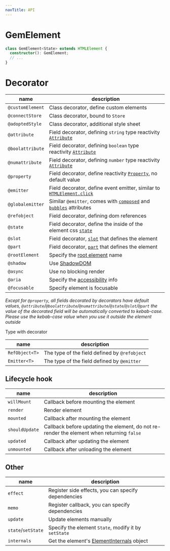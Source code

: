 ```yaml
---
navTitle: API
---
```


# GemElement

```ts
class GemElement<State> extends HTMLElement {
  constructor(): GemElement;
  // ...
}
```

# Decorator

| name             | description                                                                  |
| ---------------- | ---------------------------------------------------------------------------- |
| `@customElement` | Class decorator, define custom elements                                      |
| `@connectStore`  | Class decorator, bound to `Store`                                            |
| `@adoptedStyle`  | Class decorator, additional style sheet                                      |
| `@attribute`     | Field decorator, defining `string` type reactivity [`Attribute`][5]          |
| `@boolattribute` | Field decorator, defining `boolean` type reactivity [`Attribute`][5]         |
| `@numattribute`  | Field decorator, defining `number` type reactivity [`Attribute`][5]          |
| `@property`      | Field decorator, define reactivity [`Property`][6], no default value         |
| `@emitter`       | Field decorator, define event emitter, similar to [`HTMLElement.click`][4]   |
| `@globalemitter` | Similar `@emitter`, comes with [`composed`][7] and [`bubbles`][8] attributes |
| `@refobject`     | Field decorator, defining dom references                                     |
| `@state`         | Field decorator, define the inside of the element css [`state`][1]           |
| `@slot`          | Field decorator, [`slot`][2] that defines the element                        |
| `@part`          | Field decorator, [`part`][3] that defines the element                        |
| `@rootElement`   | Specify the [root element][9] name                                           |
| `@shadow`        | Use [ShadowDOM](10)                                                          |
| `@async`         | Use no blocking render                                                       |
| `@aria`          | Specify the [accessibility](11) info                                         |
| `@focusable`     | Specify element is focusable                                                 |

[1]: https://github.com/w3c/webcomponents/blob/gh-pages/proposals/custom-states-and-state-pseudo-class.md
[2]: https://developer.mozilla.org/en-US/docs/Web/HTML/Global_attributes/slot
[3]: https://developer.mozilla.org/en-US/docs/Web/HTML/Global_attributes/part
[4]: https://developer.mozilla.org/en-US/docs/Web/API/HTMLElement/click
[5]: https://developer.mozilla.org/en-US/docs/Glossary/Attribute
[6]: https://developer.mozilla.org/en-US/docs/Glossary/property/JavaScript
[7]: https://developer.mozilla.org/en-US/docs/Web/API/Event/composed
[8]: https://developer.mozilla.org/en-US/docs/Web/API/Event/bubbles
[9]: https://developer.mozilla.org/en-US/docs/Web/API/Node/getRootNode
[10]: https://developer.mozilla.org/en-US/docs/Web/API/Web_components/Using_shadow_DOM
[11]: https://developer.mozilla.org/en-US/docs/Web/API/ElementInternals#instance_properties_included_from_aria

_Except for `@property`, all fields decorated by decorators have default values, `@attribute`/`@boolattribute`/`@numattribute`/`@state`/`@slot`/`@part` the value of the decorated field will be automatically converted to kebab-case. Please use the kebab-case value when you use it outside the element outside_

Type with decorator

| name           | description                                   |
| -------------- | --------------------------------------------- |
| `RefObject<T>` | The type of the field defined by `@refobject` |
| `Emitter<T>`   | The type of the field defined by `@emitter`   |

## Lifecycle hook

| name           | description                                                                               |
| -------------- | ----------------------------------------------------------------------------------------- |
| `willMount`    | Callback before mounting the element                                                      |
| `render`       | Render element                                                                            |
| `mounted`      | Callback after mounting the element                                                       |
| `shouldUpdate` | Callback before updating the element, do not re-render the element when returning `false` |
| `updated`      | Callback after updating the element                                                       |
| `unmounted`    | Callback after unloading the element                                                      |

## Other

| name               | description                                          |
| ------------------ | ---------------------------------------------------- |
| `effect`           | Register side effects, you can specify dependencies  |
| `memo`             | Register callback, you can specify dependencies      |
| `update`           | Update elements manually                             |
| `state`/`setState` | Specify the element `State`, modify it by `setState` |
| `internals`        | Get the element's [ElementInternals][2] object       |

[2]: https://html.spec.whatwg.org/multipage/custom-elements.html#the-elementinternals-interface
